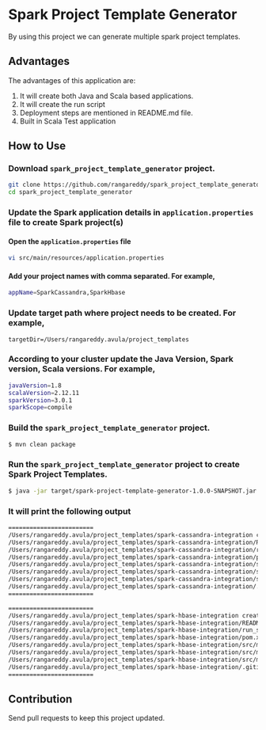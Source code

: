 # Spark Project Template Generator

By using this project we can generate multiple spark project templates. 

## Advantages
The advantages of this application are:

1. It will create both Java and Scala based applications. 
2. It will create the run script 
3. Deployment steps are mentioned in README.md file.
4. Built in Scala Test application

## How to Use

### Download `spark_project_template_generator` project.
```sh
git clone https://github.com/rangareddy/spark_project_template_generator.git
cd spark_project_template_generator
```

### Update the Spark application details in `application.properties` file to create Spark project(s)

#### Open the `application.properties` file
```sh
vi src/main/resources/application.properties
```

#### Add your project names with comma separated. For example,
```sh
appName=SparkCassandra,SparkHbase
```

### Update target path where project needs to be created. For example,
```
targetDir=/Users/rangareddy.avula/project_templates
```
### According to your cluster update the Java Version, Spark version, Scala versions. For example,
```sh
javaVersion=1.8
scalaVersion=2.12.11
sparkVersion=3.0.1
sparkScope=compile
```

### Build the `spark_project_template_generator` project.
```sh
$ mvn clean package
```

### Run the `spark_project_template_generator` project to create Spark Project Templates.
```sh
$ java -jar target/spark-project-template-generator-1.0.0-SNAPSHOT.jar
```

### It will print the following output
```sh
========================
/Users/rangareddy.avula/project_templates/spark-cassandra-integration created successfully
/Users/rangareddy.avula/project_templates/spark-cassandra-integration/README.md created successfully
/Users/rangareddy.avula/project_templates/spark-cassandra-integration/run_spark_cassandra_integration_app.sh created successfully
/Users/rangareddy.avula/project_templates/spark-cassandra-integration/pom.xml created successfully
/Users/rangareddy.avula/project_templates/spark-cassandra-integration/src/main/scala/com/ranga/spark/cassandra/SparkCassandraIntegrationApp.scala created successfully
/Users/rangareddy.avula/project_templates/spark-cassandra-integration/src/main/java/com/ranga/spark/cassandra/SparkCassandraIntegrationJavaApp.java created successfully
/Users/rangareddy.avula/project_templates/spark-cassandra-integration/src/main/resources/log4j.properties created successfully
/Users/rangareddy.avula/project_templates/spark-cassandra-integration/.gitignore created successfully
========================

========================
/Users/rangareddy.avula/project_templates/spark-hbase-integration created successfully
/Users/rangareddy.avula/project_templates/spark-hbase-integration/README.md created successfully
/Users/rangareddy.avula/project_templates/spark-hbase-integration/run_spark_hbase_integration_app.sh created successfully
/Users/rangareddy.avula/project_templates/spark-hbase-integration/pom.xml created successfully
/Users/rangareddy.avula/project_templates/spark-hbase-integration/src/main/scala/com/ranga/spark/hbase/SparkHbaseIntegrationApp.scala created successfully
/Users/rangareddy.avula/project_templates/spark-hbase-integration/src/main/java/com/ranga/spark/hbase/SparkHbaseIntegrationJavaApp.java created successfully
/Users/rangareddy.avula/project_templates/spark-hbase-integration/src/main/resources/log4j.properties created successfully
/Users/rangareddy.avula/project_templates/spark-hbase-integration/.gitignore created successfully
========================
```

## Contribution

Send pull requests to keep this project updated.